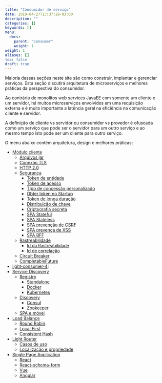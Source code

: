 ```yaml
---
title: "Consumidor de serviço"
date: 2019-04-27T13:37:28-03:00
description: ""
categories: []
keywords: []
menu:
  docs:
    parent: "consumer"
    weight: 1
weight: 1
aliases: []
toc: false
draft: true
---
```


Maioria dessas seções neste site são como construir, implantar e gerenciar serviços.
Esta seção discutirá arquitetura de microserviços e melhores práticas da perspectiva do consumidor.

Ao contrário de monolitos web services JavaEE com somente um cliente e um servidor, há muitos microserviços
envolvidos em uma requisição externa e é muito importante a latência geral na eficiência na comunicação cliente e servidor.

A definição de cliente vs servidor ou consumidor vs provedor é ofuscada como um serviço que pode ser o servidor para um outro serviço 
e ao mesmo tempo isto pode ser um cliente para outro serviço.

O menu abaixo contém arquitetura, design e melhores práticas: 

- [Módulo cliente](/consumer/client-module/)
  * [Arquivos jar](/consumer/jar-files/)
  * [Conexão TLS](/consumer/tls-connection/)
  * [HTTP 2.0](/consumer/http2/)
  * [Segurança](/architecture/security/)
     + [Token de entidade](/consumer/subject-token/)
     + [Token de acesso](/consumer/access-token/)
     + [Tipo de concessão personalizado](/consumer/customized-grant/)
     + [Obter token no Startup](/consumer/token-startup/)
     + [Token de longa duração](/consumer/long-lived-token/)
     + [Distribuição de chave](/architecture/key-distribution/)
     + [Criptografia secreta](/consumer/secret-encryption/)
     + [SPA Stateful](/consumer/spa-session-jwt/)
     + [SPA Stateless](/consumer/spa-cookie-jwt/)
     + [SPA prevenção de CSRF](/consumer/spa-csrf/)
     + [SPA prevença de XSS](/consumer/spa-xss/)
     + [SPA BFF](/consumer/spa-bff/)
  * [Rastreabilidade](/consumer/traceability/)
     + [Id da Rastreabilidade](/consumer/traceability-id/)
     + [Id de correlação](/consumer/correlation-id/)
  * [Circuit Breaker](/consumer/circuit-breaker/)
  * [CompletableFuture](/consumer/completable-future/)
- [light-consumer-4j](/consumer/light-consumer-4j/)
- [Service Discovery](/consumer/service-discovery/)
  * [Registry](/consumer/registry/)
     + [Standalone](/consumer/standalone-registry/)
     + [Docker](/consumer/docker-registry/)
     + [Kubernetes](/consumer/kubernetes-registry/)
  * [Discovery](/consumer/discovery/)
     + [Consul](/consumer/consul-discovery/)
     + [Zookeeper](/consumer/zookeeper-discovery/)
  * [SPA e móvel](/consumer/spa-mobile/)   
- [Load Balance](/consumer/load-balance/)
  * [Round Robin](/consumer/round-robin/)
  * [Local First](/consumer/local-first/)
  * [Consistent Hash](/consumer/consistent-hash/)
- [Light Router](/consumer/light-router/)
  * [Casos de uso](/consumer/router-use-case/)
  * [Localização e propriedade](/service/router/location-ownership/)
- [Single Page Application](/consumer/spa/)
  * [React](/consumer/react/)
  * [React-schema-form](/consumer/react-schema-form/)
  * [Vue](/consumer/vue/)
  * [Angular](/consumer/angular/)
